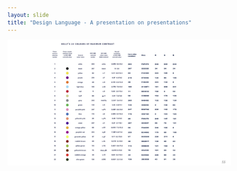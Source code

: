 ```yaml
---
layout: slide
title: "Design Language - A presentation on presentations"
---
```


![slide55](/assets/_images/Slide55.png)

